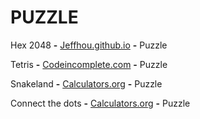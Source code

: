 # PUZZLE

Hex 2048 **-** <a href="https://jeffhou.github.io/hex-2048/">Jeffhou.github.io</a> **-** Puzzle 

Tetris **-** <a href="https://codeincomplete.com/games/tetris/">Codeincomplete.com</a> **-** Puzzle 

Snakeland **-** <a href="https://www.calculators.org/games/snakeland/">Calculators.org</a> **-** Puzzle 

Connect the dots **-** <a href="https://www.calculators.org/games/connect-a-way/">Calculators.org</a> **-** Puzzle 
